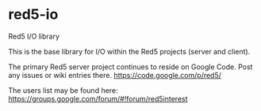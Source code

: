 red5-io
=======

Red5 I/O library

This is the base library for I/O within the Red5 projects (server and client). 

The primary Red5 server project continues to reside on Google Code. Post any issues or wiki entries there.
https://code.google.com/p/red5/

The users list may be found here: https://groups.google.com/forum/#!forum/red5interest


